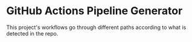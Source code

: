 # GitHub Actions Pipeline Generator

This project's workflows go through different paths according to what is detected in the repo.
